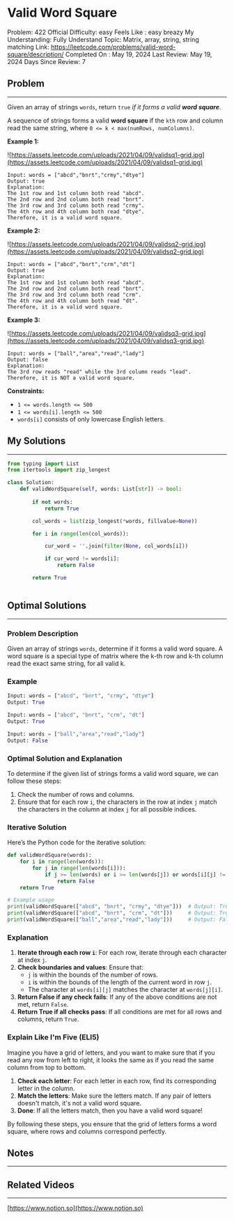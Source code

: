 # Valid Word Square

Problem: 422
Official Difficulty: easy
Feels Like : easy breazy
My Understanding: Fully Understand
Topic: Matrix, array, string, string matching
Link: https://leetcode.com/problems/valid-word-square/description/
Completed On : May 19, 2024
Last Review: May 19, 2024
Days Since Review: 7

## Problem

---

Given an array of strings `words`, return `true` *if it forms a valid **word square***.

A sequence of strings forms a valid **word square** if the `kth` row and column read the same string, where `0 <= k < max(numRows, numColumns)`.

**Example 1:**

![https://assets.leetcode.com/uploads/2021/04/09/validsq1-grid.jpg](https://assets.leetcode.com/uploads/2021/04/09/validsq1-grid.jpg)

```
Input: words = ["abcd","bnrt","crmy","dtye"]
Output: true
Explanation:
The 1st row and 1st column both read "abcd".
The 2nd row and 2nd column both read "bnrt".
The 3rd row and 3rd column both read "crmy".
The 4th row and 4th column both read "dtye".
Therefore, it is a valid word square.
```

**Example 2:**

![https://assets.leetcode.com/uploads/2021/04/09/validsq2-grid.jpg](https://assets.leetcode.com/uploads/2021/04/09/validsq2-grid.jpg)

```
Input: words = ["abcd","bnrt","crm","dt"]
Output: true
Explanation:
The 1st row and 1st column both read "abcd".
The 2nd row and 2nd column both read "bnrt".
The 3rd row and 3rd column both read "crm".
The 4th row and 4th column both read "dt".
Therefore, it is a valid word square.
```

**Example 3:**

![https://assets.leetcode.com/uploads/2021/04/09/validsq3-grid.jpg](https://assets.leetcode.com/uploads/2021/04/09/validsq3-grid.jpg)

```
Input: words = ["ball","area","read","lady"]
Output: false
Explanation:
The 3rd row reads "read" while the 3rd column reads "lead".
Therefore, it is NOT a valid word square.
```

**Constraints:**

- `1 <= words.length <= 500`
- `1 <= words[i].length <= 500`
- `words[i]` consists of only lowercase English letters.

## My Solutions

---

```python
from typing import List
from itertools import zip_longest

class Solution:
    def validWordSquare(self, words: List[str]) -> bool:
        
        if not words:
            return True

        col_words = list(zip_longest(*words, fillvalue=None))

        for i in range(len(col_words)):

            cur_word = ''.join(filter(None, col_words[i]))

            if cur_word != words[i]:
                return False

        return True
```

```python

```

## Optimal Solutions

---

### Problem Description

Given an array of strings `words`, determine if it forms a valid word square. A word square is a special type of matrix where the k-th row and k-th column read the exact same string, for all valid k.

### Example

```python
Input: words = ["abcd", "bnrt", "crmy", "dtye"]
Output: True

Input: words = ["abcd", "bnrt", "crm", "dt"]
Output: True

Input: words = ["ball","area","read","lady"]
Output: False

```

### Optimal Solution and Explanation

To determine if the given list of strings forms a valid word square, we can follow these steps:

1. Check the number of rows and columns.
2. Ensure that for each row `i`, the characters in the row at index `j` match the characters in the column at index `j` for all possible indices.

### Iterative Solution

Here’s the Python code for the iterative solution:

```python
def validWordSquare(words):
    for i in range(len(words)):
        for j in range(len(words[i])):
            if j >= len(words) or i >= len(words[j]) or words[i][j] != words[j][i]:
                return False
    return True

# Example usage
print(validWordSquare(["abcd", "bnrt", "crmy", "dtye"]))  # Output: True
print(validWordSquare(["abcd", "bnrt", "crm", "dt"]))     # Output: True
print(validWordSquare(["ball","area","read","lady"]))     # Output: False

```

### Explanation

1. **Iterate through each row `i`**: For each row, iterate through each character at index `j`.
2. **Check boundaries and values**: Ensure that:
    - `j` is within the bounds of the number of rows.
    - `i` is within the bounds of the length of the current word in row `j`.
    - The character at `words[i][j]` matches the character at `words[j][i]`.
3. **Return False if any check fails**: If any of the above conditions are not met, return `False`.
4. **Return True if all checks pass**: If all conditions are met for all rows and columns, return `True`.

### Explain Like I'm Five (ELI5)

Imagine you have a grid of letters, and you want to make sure that if you read any row from left to right, it looks the same as if you read the same column from top to bottom.

1. **Check each letter**: For each letter in each row, find its corresponding letter in the column.
2. **Match the letters**: Make sure the letters match. If any pair of letters doesn't match, it's not a valid word square.
3. **Done**: If all the letters match, then you have a valid word square!

By following these steps, you ensure that the grid of letters forms a word square, where rows and columns correspond perfectly.

## Notes

---

 

## Related Videos

---

[https://www.notion.so](https://www.notion.so)